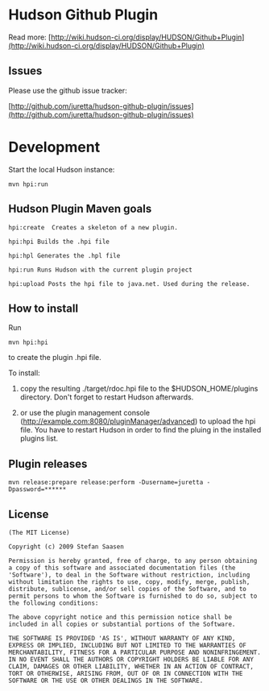 Hudson Github Plugin
====================

Read more: [http://wiki.hudson-ci.org/display/HUDSON/Github+Plugin](http://wiki.hudson-ci.org/display/HUDSON/Github+Plugin)

Issues
------

Please use the github issue tracker:

[http://github.com/juretta/hudson-github-plugin/issues](http://github.com/juretta/hudson-github-plugin/issues)

Development
===========

Start the local Hudson instance:

    mvn hpi:run


Hudson Plugin Maven goals
-------------------------

	hpi:create  Creates a skeleton of a new plugin.
	
	hpi:hpi Builds the .hpi file

	hpi:hpl Generates the .hpl file

	hpi:run Runs Hudson with the current plugin project

	hpi:upload Posts the hpi file to java.net. Used during the release.
	
	
How to install
--------------

Run 

	mvn hpi:hpi
	
to create the plugin .hpi file.


To install:

1. copy the resulting ./target/rdoc.hpi file to the $HUDSON_HOME/plugins directory. Don't forget to restart Hudson afterwards.
	
2. or use the plugin management console (http://example.com:8080/pluginManager/advanced) to upload the hpi file. You have to restart Hudson in order to find the pluing in the installed plugins list.


Plugin releases
---------------

	mvn release:prepare release:perform -Dusername=juretta -Dpassword=******


License
-------

	(The MIT License)

	Copyright (c) 2009 Stefan Saasen

	Permission is hereby granted, free of charge, to any person obtaining
	a copy of this software and associated documentation files (the
	'Software'), to deal in the Software without restriction, including
	without limitation the rights to use, copy, modify, merge, publish,
	distribute, sublicense, and/or sell copies of the Software, and to
	permit persons to whom the Software is furnished to do so, subject to
	the following conditions:

	The above copyright notice and this permission notice shall be
	included in all copies or substantial portions of the Software.

	THE SOFTWARE IS PROVIDED 'AS IS', WITHOUT WARRANTY OF ANY KIND,
	EXPRESS OR IMPLIED, INCLUDING BUT NOT LIMITED TO THE WARRANTIES OF
	MERCHANTABILITY, FITNESS FOR A PARTICULAR PURPOSE AND NONINFRINGEMENT.
	IN NO EVENT SHALL THE AUTHORS OR COPYRIGHT HOLDERS BE LIABLE FOR ANY
	CLAIM, DAMAGES OR OTHER LIABILITY, WHETHER IN AN ACTION OF CONTRACT,
	TORT OR OTHERWISE, ARISING FROM, OUT OF OR IN CONNECTION WITH THE
	SOFTWARE OR THE USE OR OTHER DEALINGS IN THE SOFTWARE.
